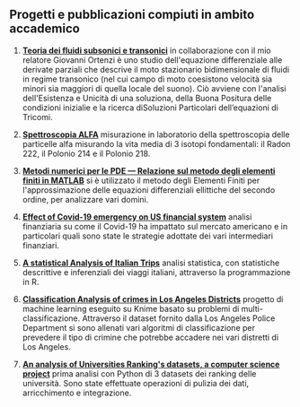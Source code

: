 ## Progetti e pubblicazioni compiuti in ambito accademico

1) **<a href="https://github.com/liliagrasso/progettiepubblicazioni/blob/main/Tesi_Lilia.pdf">Teoria dei fluidi subsonici e transonici</a>** in collaborazione con il mio relatore Giovanni Ortenzi è uno studio dell'equazione differenziale alle derivate parziali
che descrive il moto stazionario bidimensionale di fluidi in regime transonico (nel cui campo di moto coesistono velocità sia minori sia maggiori di quella locale del suono).
Ciò avviene con l'analisi dell'Esistenza e Unicità di una soluziona, della Buona Positura delle condizioni inizialie e la ricerca diSoluzioni Particolari dell’equazioni di Tricomi.

2) **<a href="https://github.com/liliagrasso/progettiepubblicazioni/blob/main/RelazioneSpettroscopiaAlfa%20(1).pdf">Spettroscopia ALFA</a>** misurazione in laboratorio della spettroscopia delle particelle alfa misurando la vita media di 3 isotopi fondamentali: il Radon 222, il Polonio 214 e il Polonio 218.

3) **<a href="https://github.com/liliagrasso/progettiepubblicazioni/blob/main/RelazioneMetodi_Iavarone_Grasso.pdf">Metodi numerici per le PDE — Relazione sul metodo degli elementi finiti in MATLAB</a>** si è utilizzato il metodo degli Elementi Finiti 
per l'approssimazione delle equazioni differenziali ellittiche del secondo ordine, per analizzare vari domini.

4) **<a href="https://github.com/liliagrasso/progettiepubblicazioni/blob/main/Effect%20of%20Covid%20emergency%20on%20US%20financial%20system%20(5).pdf">Effect of Covid-19 emergency on US financial system</a>** analisi finanziaria su come il Covid-19 ha impattato sul mercato americano e in particolari quali sono state le strategie
adottate dei vari intermediari finanziari. 

5) **<a href="https://github.com/liliagrasso/progettiepubblicazioni/blob/main/Lilia_Grasso_813210_Statistical_Analysis_on_Italian_trips.pdf">A statistical Analysis of Italian Trips</a>** analisi statistica, con statistiche descrittive e inferenziali dei viaggi italiani, attraverso la programmazione in R. 

6) **<a href="https://github.com/liliagrasso/progettiepubblicazioni/blob/main/Classification%20Analysis%20of%20Crimes%20in%20the%20LosAngeles%E2%80%99%20districts.pdf">Classification Analysis of crimes in Los Angeles Districts</a>** progetto di machine learning eseguito su Knime basato su problemi di multi-classificazione. Attraverso il dataset fornito dalla Los Angeles Police Department si sono allenati vari algoritmi di classificazione per prevedere il tipo di crimine che potrebbe accadere nei vari distretti di Los Angeles.

7) **<a href="https://github.com/liliagrasso/FCSproject/blob/main/FoCS_Project_Grasso_Marnati.ipynb ">An analysis of Universities Ranking's datasets, a computer science project</a>** prima analisi con Python di 3 datasets dei ranking delle università. Sono state effettuate operazioni di pulizia dei dati, arricchimento e integrazione.

